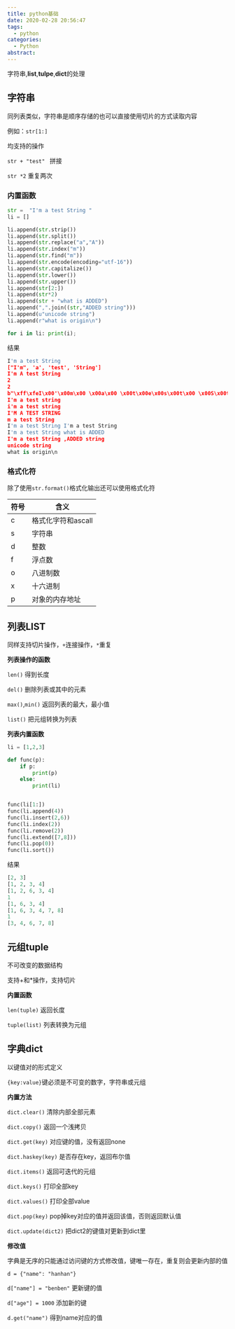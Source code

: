 ```yaml
---
title: python基础
date: 2020-02-28 20:56:47
tags:
  - python
categories:
  - Python
abstract:
---
```


字符串,**list**,**tulpe**,**dict**的处理

<!--more-->

## 字符串

同列表类似，字符串是顺序存储的也可以直接使用切片的方式读取内容

例如：`str[1:]`

均支持的操作

`str + "test" `	拼接

`str *2` 	重复两次

### 内置函数

```python
str =  "I'm a test String "
li = []

li.append(str.strip())
li.append(str.split())
li.append(str.replace("a","A"))
li.append(str.index("m"))
li.append(str.find("m"))
li.append(str.encode(encoding="utf-16"))
li.append(str.capitalize())
li.append(str.lower())
li.append(str.upper())
li.append(str[2:])
li.append(str*2)
li.append(str + "what is ADDED")
li.append(",".join((str,"ADDED string")))
li.append(u"unicode string")
li.append(r"what is origin\n")

for i in li: print(i);
```

结果

```python
I'm a test String
["I'm", 'a', 'test', 'String']
I'm A test String 
2
2
b"\xff\xfeI\x00'\x00m\x00 \x00a\x00 \x00t\x00e\x00s\x00t\x00 \x00S\x00t\x00r\x00i\x00n\x00g\x00 \x00"
I'm a test string 
i'm a test string 
I'M A TEST STRING 
m a test String 
I'm a test String I'm a test String 
I'm a test String what is ADDED
I'm a test String ,ADDED string
unicode string
what is origin\n
```

### 格式化符

除了使用`str.format()`格式化输出还可以使用格式化符

| 符号 | 含义               |
| ---- | ------------------ |
| c    | 格式化字符和ascall |
| s    | 字符串             |
| d    | 整数               |
| f    | 浮点数             |
| o    | 八进制数           |
| x    | 十六进制           |
| p    | 对象的内存地址     |

## 列表LIST

同样支持切片操作，`+`连接操作，`*`重复

**列表操作的函数**

`len()`	得到长度

`del()`	删除列表或其中的元素

`max()`,`min()`	返回列表的最大，最小值

`list()`	把元组转换为列表

**列表内置函数**

```python
li = [1,2,3]

def func(p):
    if p:
        print(p)
    else:
        print(li)


func(li[1:])
func(li.append(4))
func(li.insert(2,6))
func(li.index(2))
func(li.remove(2))
func(li.extend([7,8]))
func(li.pop(0))
func(li.sort())
```

结果

```python
[2, 3]
[1, 2, 3, 4]
[1, 2, 6, 3, 4]
1
[1, 6, 3, 4]
[1, 6, 3, 4, 7, 8]
1
[3, 4, 6, 7, 8]
```

## 元组tuple

不可改变的数据结构

支持+和*操作，支持切片

**内置函数**

`len(tuple)`	返回长度

`tuple(list)`	列表转换为元组

## 字典dict

以键值对的形式定义

`{key:value}`键必须是不可变的数字，字符串或元组

**内置方法**

`dict.clear()`	清除内部全部元素

`dict.copy()`	返回一个浅拷贝

`dict.get(key)`	对应键的值，没有返回none

`dict.haskey(key)`	是否存在key，返回布尔值

`dict.items()`	返回可迭代的元组

`dict.keys()`	打印全部key

`dict.values()`	打印全部value

`dict.pop(key)`	pop掉key对应的值并返回该值，否则返回默认值

`dict.update(dict2)`	把dict2的键值对更新到dict里

**修改值**

字典是无序的只能通过访问键的方式修改值，键唯一存在，重复则会更新内部的值

`d = {"name": "hanhan"}`

`d["name"] = "benben"`	更新键的值

`d["age"] = 1000`	添加新的键

`d.get("name")`	得到name对应的值